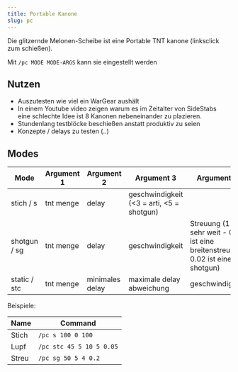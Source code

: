 ```yaml
---
title: Portable Kanone
slug: pc
---
```


Die glitzernde Melonen-Scheibe ist eine Portable TNT kanone (linksclick zum schießen).

Mit `/pc MODE MODE-ARGS` kann sie eingestellt werden

## Nutzen

- Auszutesten wie viel ein WarGear aushält
- In einem Youtube video zeigen warum es im Zeitalter von SideStabs eine schlechte Idee
  ist 8 Kanonen nebeneinander zu plazieren.
- Stundenlang testblöcke beschießen anstatt produktiv zu seien
- Konzepte / delays zu testen (..)

## Modes

Mode         | Argument 1| Argument 2      | Argument 3                | Argument 4      | Argument 5
------------ | --------- | --------------- | ------------------------- | --------------- | ----------
stich / s    | tnt menge | delay           | geschwindigkeit (<3 = arti, <5 = shotgun)
shotgun / sg | tnt menge | delay           | geschwindigkeit           | Streuung (1 ist sehr weit - 0.2 ist eine breitenstreu - 0.02 ist eine shotgun)
static / stc | tnt menge | minimales delay | maximale delay abweichung | geschwindigkeit | Streuung

Beispiele:

Name  | Command
----- | -------
Stich | `/pc s 100 0 100`
Lupf  | `/pc stc 45 5 10 5 0.05`
Streu | `/pc sg 50 5 4 0.2`

